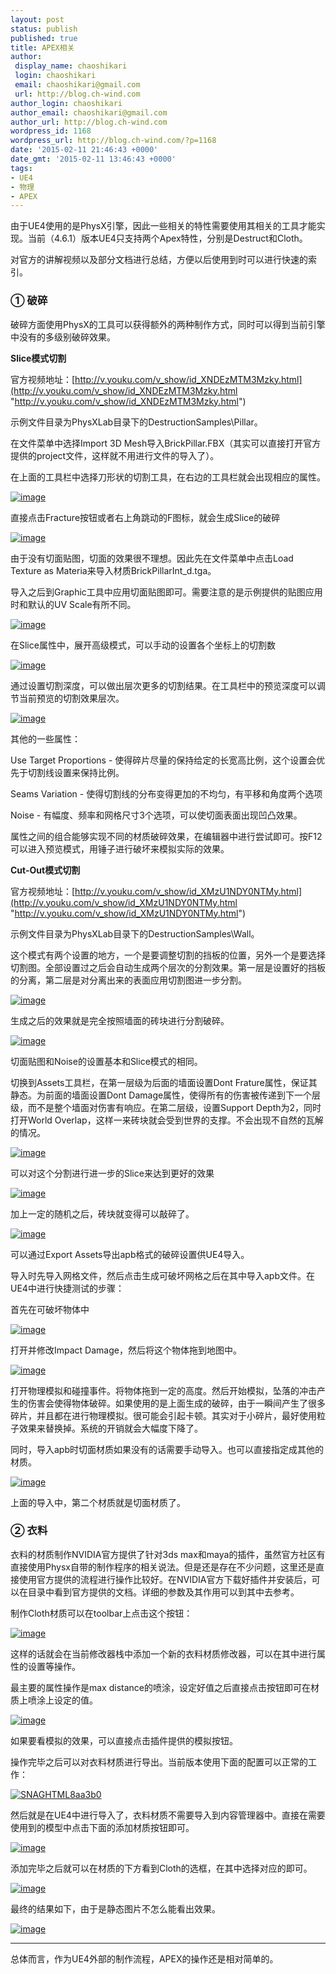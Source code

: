 ```yaml
---
layout: post
status: publish
published: true
title: APEX相关
author:
 display_name: chaoshikari
 login: chaoshikari
 email: chaoshikari@gmail.com
 url: http://blog.ch-wind.com
author_login: chaoshikari
author_email: chaoshikari@gmail.com
author_url: http://blog.ch-wind.com
wordpress_id: 1168
wordpress_url: http://blog.ch-wind.com/?p=1168
date: '2015-02-11 21:46:43 +0000'
date_gmt: '2015-02-11 13:46:43 +0000'
tags:
- UE4
- 物理
- APEX
---
```

由于UE4使用的是PhysX引擎，因此一些相关的特性需要使用其相关的工具才能实现。当前（4.6.1）版本UE4只支持两个Apex特性，分别是Destruct和Cloth。


对官方的讲解视频以及部分文档进行总结，方便以后使用到时可以进行快速的索引。


### ① 破碎


破碎方面使用PhysX的工具可以获得额外的两种制作方式，同时可以得到当前引擎中没有的多级别破碎效果。


**Slice模式切割**


官方视频地址：[http://v.youku.com/v_show/id_XNDEzMTM3Mzky.html](http://v.youku.com/v_show/id_XNDEzMTM3Mzky.html "http://v.youku.com/v_show/id_XNDEzMTM3Mzky.html")


示例文件目录为PhysXLab目录下的DestructionSamples\Pillar。


在文件菜单中选择Import 3D Mesh导入BrickPillar.FBX（其实可以直接打开官方提供的project文件，这样就不用进行文件的导入了）。


在上面的工具栏中选择刀形状的切割工具，在右边的工具栏就会出现相应的属性。


[![image](https://blog.ch-wind.com/wp-content/uploads/2015/02/image_thumb.png "image")](https://blog.ch-wind.com/wp-content/uploads/2015/02/image.png)


直接点击Fracture按钮或者右上角跳动的F图标，就会生成Slice的破碎


[![image](https://blog.ch-wind.com/wp-content/uploads/2015/02/image_thumb1.png "image")](https://blog.ch-wind.com/wp-content/uploads/2015/02/image1.png)


由于没有切面贴图，切面的效果很不理想。因此先在文件菜单中点击Load Texture as Materia来导入材质BrickPillarInt_d.tga。


导入之后到Graphic工具中应用切面贴图即可。需要注意的是示例提供的贴图应用时和默认的UV Scale有所不同。


[![image](https://blog.ch-wind.com/wp-content/uploads/2015/02/image_thumb2.png "image")](https://blog.ch-wind.com/wp-content/uploads/2015/02/image2.png)


在Slice属性中，展开高级模式，可以手动的设置各个坐标上的切割数


[![image](https://blog.ch-wind.com/wp-content/uploads/2015/02/image_thumb3.png "image")](https://blog.ch-wind.com/wp-content/uploads/2015/02/image3.png)


通过设置切割深度，可以做出层次更多的切割结果。在工具栏中的预览深度可以调节当前预览的切割效果层次。


[![image](https://blog.ch-wind.com/wp-content/uploads/2015/02/image_thumb4.png "image")](https://blog.ch-wind.com/wp-content/uploads/2015/02/image4.png)


其他的一些属性：


Use Target Proportions - 使得碎片尽量的保持给定的长宽高比例，这个设置会优先于切割线设置来保持比例。


Seams Variation - 使得切割线的分布变得更加的不均匀，有平移和角度两个选项


Noise - 有幅度、频率和网格尺寸3个选项，可以使切面表面出现凹凸效果。


属性之间的组合能够实现不同的材质破碎效果，在编辑器中进行尝试即可。按F12可以进入预览模式，用锤子进行破坏来模拟实际的效果。


**Cut-Out模式切割**


官方视频地址：[http://v.youku.com/v_show/id_XMzU1NDY0NTMy.html](http://v.youku.com/v_show/id_XMzU1NDY0NTMy.html "http://v.youku.com/v_show/id_XMzU1NDY0NTMy.html")


示例文件目录为PhysXLab目录下的DestructionSamples\Wall。


这个模式有两个设置的地方，一个是要调整切割的挡板的位置，另外一个是要选择切割图。全部设置过之后会自动生成两个层次的分割效果。第一层是设置好的挡板的分离，第二层是对分离出来的表面应用切割图进一步分割。


[![image](https://blog.ch-wind.com/wp-content/uploads/2015/02/image_thumb5.png "image")](https://blog.ch-wind.com/wp-content/uploads/2015/02/image5.png)


生成之后的效果就是完全按照墙面的砖块进行分割破碎。


[![image](https://blog.ch-wind.com/wp-content/uploads/2015/02/image_thumb6.png "image")](https://blog.ch-wind.com/wp-content/uploads/2015/02/image6.png)


切面贴图和Noise的设置基本和Slice模式的相同。


切换到Assets工具栏，在第一层级为后面的墙面设置Dont Frature属性，保证其静态。为前面的墙面设置Dont Damage属性，使得所有的伤害被传递到下一个层级，而不是整个墙面对伤害有响应。在第二层级，设置Support Depth为2，同时打开World Overlap，这样一来砖块就会受到世界的支撑。不会出现不自然的瓦解的情况。


[![image](https://blog.ch-wind.com/wp-content/uploads/2015/02/image_thumb7.png "image")](https://blog.ch-wind.com/wp-content/uploads/2015/02/image7.png)


可以对这个分割进行进一步的Slice来达到更好的效果


[![image](https://blog.ch-wind.com/wp-content/uploads/2015/02/image_thumb8.png "image")](https://blog.ch-wind.com/wp-content/uploads/2015/02/image8.png)


加上一定的随机之后，砖块就变得可以敲碎了。


[![image](https://blog.ch-wind.com/wp-content/uploads/2015/02/image_thumb9.png "image")](https://blog.ch-wind.com/wp-content/uploads/2015/02/image9.png)


可以通过Export Assets导出apb格式的破碎设置供UE4导入。


导入时先导入网格文件，然后点击生成可破坏网格之后在其中导入apb文件。在UE4中进行快捷测试的步骤：


首先在可破坏物体中


[![image](https://blog.ch-wind.com/wp-content/uploads/2015/02/image_thumb10.png "image")](https://blog.ch-wind.com/wp-content/uploads/2015/02/image10.png)


打开并修改Impact Damage，然后将这个物体拖到地图中。


[![image](https://blog.ch-wind.com/wp-content/uploads/2015/02/image_thumb11.png "image")](https://blog.ch-wind.com/wp-content/uploads/2015/02/image11.png)


打开物理模拟和碰撞事件。将物体拖到一定的高度。然后开始模拟，坠落的冲击产生的伤害会使得物体破碎。如果使用的是上面生成的破碎，由于一瞬间产生了很多碎片，并且都在进行物理模拟。很可能会引起卡顿。其实对于小碎片，最好使用粒子效果来替换掉。系统的开销就会大幅度下降了。


同时，导入apb时切面材质如果没有的话需要手动导入。也可以直接指定成其他的材质。


[![image](https://blog.ch-wind.com/wp-content/uploads/2015/02/image_thumb12.png "image")](https://blog.ch-wind.com/wp-content/uploads/2015/02/image12.png)


上面的导入中，第二个材质就是切面材质了。


### ② 衣料


衣料的材质制作NVIDIA官方提供了针对3ds max和maya的插件，虽然官方社区有直接使用Physx自带的制作程序的相关说法。但是还是存在不少问题，这里还是直接使用官方提供的流程进行操作比较好。在NVIDIA官方下载好插件并安装后，可以在目录中看到官方提供的文档。详细的参数及其作用可以到其中去参考。


制作Cloth材质可以在toolbar上点击这个按钮：


[![image](https://blog.ch-wind.com/wp-content/uploads/2015/02/image_thumb13.png "image")](https://blog.ch-wind.com/wp-content/uploads/2015/02/image13.png)


这样的话就会在当前修改器栈中添加一个新的衣料材质修改器，可以在其中进行属性的设置等操作。


最主要的属性操作是max distance的喷涂，设定好值之后直接点击按钮即可在材质上喷涂上设定的值。


[![image](https://blog.ch-wind.com/wp-content/uploads/2015/02/image_thumb14.png "image")](https://blog.ch-wind.com/wp-content/uploads/2015/02/image14.png)


如果要看模拟的效果，可以直接点击插件提供的模拟按钮。


操作完毕之后可以对衣料材质进行导出。当前版本使用下面的配置可以正常的工作：


[![SNAGHTML8aa3b0](https://blog.ch-wind.com/wp-content/uploads/2015/02/SNAGHTML8aa3b0_thumb.png "SNAGHTML8aa3b0")](https://blog.ch-wind.com/wp-content/uploads/2015/02/SNAGHTML8aa3b0.png)


然后就是在UE4中进行导入了，衣料材质不需要导入到内容管理器中。直接在需要使用到的模型中点击下面的添加材质按钮即可。


[![image](https://blog.ch-wind.com/wp-content/uploads/2015/02/image_thumb15.png "image")](https://blog.ch-wind.com/wp-content/uploads/2015/02/image15.png)


添加完毕之后就可以在材质的下方看到Cloth的选框，在其中选择对应的即可。


[![image](https://blog.ch-wind.com/wp-content/uploads/2015/02/image_thumb16.png "image")](https://blog.ch-wind.com/wp-content/uploads/2015/02/image16.png)


最终的结果如下，由于是静态图片不怎么能看出效果。


[![image](https://blog.ch-wind.com/wp-content/uploads/2015/02/image_thumb17.png "image")](https://blog.ch-wind.com/wp-content/uploads/2015/02/image17.png)


---------------------------------------------------


总体而言，作为UE4外部的制作流程，APEX的操作还是相对简单的。


